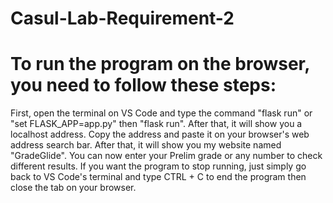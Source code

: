 # Casul-Lab-Requirement-2
# To run the program on the browser, you need to follow these steps:
First, open the terminal on VS Code and type the command "flask run" or "set FLASK_APP=app.py" then "flask run".
After that, it will show you a localhost address.
Copy the address and paste it on your browser's web address search bar.
After that, it will show you my website named "GradeGlide".
You can now enter your Prelim grade or any number to check different results.
If you want the program to stop running, just simply go back to VS Code's terminal and type CTRL + C to end the program then close the tab on your browser.
